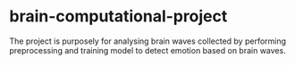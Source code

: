 # brain-computational-project
 The project is purposely for analysing brain waves collected by performing preprocessing and training model to detect emotion based on brain waves.
